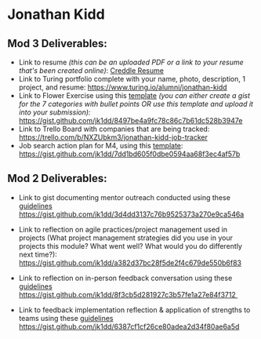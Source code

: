 # Jonathan Kidd

## Mod 3 Deliverables:

* Link to resume *(this can be an uploaded PDF or a link to your resume that's been created online)*: [Creddle Resume](https://resume.creddle.io/resume/4ugo9gfh99o)
* Link to Turing portfolio complete with your name, photo, description, 1 project, and resume: https://www.turing.io/alumni/jonathan-kidd
* Link to Flower Exercise using this [template](https://github.com/turingschool/career-development-curriculum/blob/master/files/Career%20Unit%20-%20The%20Flower%20Diagram.pdf) *(you can either create a gist for the 7 categories with bullet points OR use this template and upload it into your submission):* https://gist.github.com/jk1dd/8497be4a9fc78c86c7b61dc528b3947e
* Link to Trello Board with companies that are being tracked: https://trello.com/b/NXZUbkm3/jonathan-kidd-job-tracker
* Job search action plan for M4, using this [template](https://github.com/turingschool/career-development-curriculum/blob/master/module_three/mod_4_action_plan_template.md): https://gist.github.com/jk1dd/7dd1bd605f0dbe0594aa68f3ec4af57b

## Mod 2 Deliverables:
* Link to gist documenting mentor outreach conducted using these [guidelines](https://github.com/turingschool/career-development-curriculum/blob/master/module_two/cold_outreach_i_guidelines.md)
https://gist.github.com/jk1dd/3d4dd3137c76b9525373a270e9ca546a

* Link to reflection on agile practices/project management used in projects (What project management strategies did you use in your projects this module? What went well? What would you do differently next time?):
https://gist.github.com/jk1dd/a382d37bc28f5de2f4c679de550b6f83

* Link to reflection on in-person feedback conversation using these [guidelines](https://github.com/turingschool/career-development-curriculum/blob/master/module_two/feedback_conversation_reflection_guidelines.md)
https://gist.github.com/jk1dd/8f3cb5d281927c3b57fe1a27e84f3712 

* Link to feedback implementation reflection & application of strengths to teams using these [guidelines](https://github.com/turingschool/career-development-curriculum/blob/master/module_two/feedback_implementation_strengths_reflection.md)
https://gist.github.com/jk1dd/6387cf1cf26ce80adea2d34f80ae6a5d
